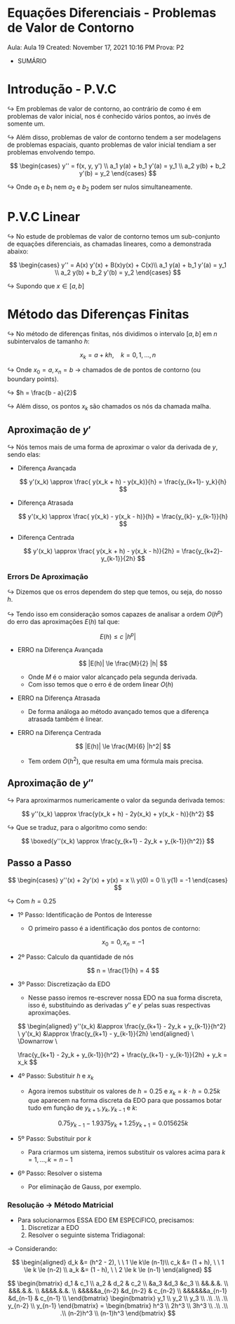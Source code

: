 # Equações Diferenciais - Problemas de Valor de Contorno

Aula: Aula 19
Created: November 17, 2021 10:16 PM
Prova: P2

- SUMÁRIO
    
    

# Introdução - P.V.C

$\hookrightarrow$ Em problemas de valor de contorno, ao contrário de como é em problemas de valor inicial, nos é conhecido vários pontos, ao invés de somente um.

$\hookrightarrow$ Além disso, problemas de valor de contorno tendem a ser modelagens de problemas espaciais, quanto problemas de valor inicial tendiam a ser problemas envolvendo tempo.

$$
\begin{cases}
y'' = f(x, y, y') \\
a_1 y(a) + b_1 y'(a) = y_1 \\ 
a_2 y(b) + b_2 y'(b) = y_2
\end{cases}
$$

$\hookrightarrow$ Onde $a_1$ e $b_1$ nem $a_2$  e $b_2$ podem ser nulos simultaneamente.

# P.V.C Linear

$\hookrightarrow$ No estude de problemas de valor de contorno temos um sub-conjunto de equações diferenciais, as chamadas lineares, como a demonstrada abaixo:

$$
\begin{cases}
y'' = A(x) y'(x) + B(x)y(x) + C(x)\\
a_1 y(a) + b_1 y'(a) = y_1 \\ 
a_2 y(b) + b_2 y'(b) = y_2
\end{cases}
$$

$\hookrightarrow$ Supondo que $x \in [a, b]$

# Método das Diferenças Finitas

$\hookrightarrow$ No método de diferenças finitas, nós dividimos  o intervalo $[a,b]$ em $n$ subintervalos de tamanho $h$:

$$
x_k = a+kh, \ \ \ \  k = 0,1,..., n
$$

$\hookrightarrow$ Onde $x_0 = a, x_n = b$ → chamados de de pontos de contorno (ou boundary points).

$\hookrightarrow$ $h = \frac{b - a}{2}$

$\hookrightarrow$ Além disso, os pontos $x_k$ são chamados os nós da chamada malha.

## Aproximação de $y'$

$\hookrightarrow$ Nós temos mais de uma forma de aproximar o valor da derivada de $y$, sendo elas:

- Diferença Avançada
    
    $$
    y'(x_k) \approx \frac{ y(x_k + h) - y(x_k)}{h} = \frac{y_{k+1}- y_k}{h}
    $$
    

- Diferença Atrasada
    
    $$
    y'(x_k) \approx \frac{ y(x_k) - y(x_k - h)}{h} = \frac{y_{k}- y_{k-1}}{h}
    $$
    

- Diferença Centrada
    
    $$
    y'(x_k) \approx \frac{ y(x_k + h) - y(x_k - h)}{2h} = \frac{y_{k+2}- y_{k-1}}{2h}
    $$
    

### Errors De Aproximação

$\hookrightarrow$ Dizemos que os erros dependem do step que temos, ou seja, do nosso $h$.

$\hookrightarrow$ Tendo isso em consideração somos capazes de analisar a ordem $O(h^p)$ do erro das aproximações $E(h)$ tal que:

$$
E(h) \le c \ | h^p|
$$

- ERRO na Diferença Avançada
    
     
    
    $$
    |E(h)| \le \frac{M}{2} |h|
    $$
    
    - Onde $M$ é o maior valor alcançado pela segunda derivada.
    - Com isso temos que o erro é de ordem linear $O(h)$
- ERRO na Diferença Atrasada
    - De forma análoga ao método avançado temos que a diferença atrasada também é linear.
    
- ERRO na Diferença Centrada
    
    $$
    |E(h)| \le \frac{M}{6} |h^2|
    $$
    
    - Tem ordem $O(h^2)$,  que resulta em uma fórmula mais precisa.

## Aproximação de $y''$

$\hookrightarrow$ Para aproximarmos numericamente o valor da segunda derivada temos:

$$
y''(x_k) \approx \frac{y(x_k + h) - 2y(x_k) + y(x_k - h)}{h^2}
$$

$\hookrightarrow$ Que se traduz, para o algoritmo como sendo:

$$
\boxed{y''(x_k) \approx \frac{y_{k+1} - 2y_k + y_{k-1}}{h^2}}
$$

## Passo a Passo

$$
\begin{cases}
y''(x) + 2y'(x) + y(x) = x \\ 
y(0) = 0 \\ 
y(1) = -1
\end{cases}
$$

$\hookrightarrow$ Com $h = 0.25$

- 1º Passo: Identificação de Pontos de Interesse
    - O primeiro passo é a identificação dos pontos de contorno:
    
    $$
    x_0 = 0, x_n = -1
    $$
    
- 2º Passo:  Calculo da quantidade de nós
    
    $$
    n = \frac{1}{h} = 4
    $$
    
- 3º Passo: Discretização da EDO
    - Nesse passo iremos re-escrever nossa EDO na sua forma discreta, isso é, substituindo as derivadas $y''$  e $y'$ pelas suas respectivas aproximações.
    
    $$
    \begin{aligned}
    y''(x_k) &\approx  \frac{y_{k+1} - 2y_k + y_{k-1}}{h^2} \\ 
    y'(x_k) &\approx \frac{y_{k+1} - y_{k-1}}{2h}
    \end{aligned} \\ \Downarrow  \\ 
    
    \frac{y_{k+1} - 2y_k + y_{k-1}}{h^2} + \frac{y_{k+1} - y_{k-1}}{2h} + y_k = x_k
    $$
    
- 4º Passo: Substituir $h$ e $x_k$
    - Agora iremos substituir os valores de $h = 0.25$ e $x_k = k \cdot h = 0.25k$ que aparecem na forma discreta da EDO para que possamos botar tudo em função de $y_{k+1}, y_k, y_{k-1}$ e $k$:
    
    $$
    0.75 y_{k-1} - 1.9375 y_k + 1.25 y_{k+1} = 0.015625k
    $$
    
- 5º Passo: Substituir por $k$
    - Para criarmos um sistema, iremos substituir os valores acima para $k=1, ..., k = n-1$
- 6º Passo: Resolver o sistema
    - Por eliminação de Gauss, por exemplo.
    

### Resolução → Método Matricial

- Para solucionarmos ESSA EDO EM ESPECíFICO, precisamos:
    1. Discretizar a EDO
    2. Resolver o seguinte sistema Tridiagonal:

→ Considerando:

$$
\begin{aligned}
d_k &= (h^2 - 2), \ \   1 \le k\le (n-1)\\
c_k &= (1 + h),  \ \ 1 \le k \le (n-2) \\ 
a_k &= (1 - h), \ \ 2 \le k \le (n-1)
\end{aligned}
$$

$$
\begin{bmatrix}
d_1 & c_1 \\
a_2 & d_2 & c_2 \\ 
&a_3 &d_3 &c_3 \\ 
&&.&.&. \\ 
&&&.&.&. \\ 
&&&&.&.&. \\
&&&&&a_{n-2} &d_{n-2} & c_{n-2} \\
&&&&&&a_{n-1} &d_{n-1} & c_{n-1} \\
\end{bmatrix} 
\begin{bmatrix}
y_1 \\ 
y_2 \\
y_3 \\ 
.\\
.\\
.\\
y_{n-2} \\ 
y_{n-1}
\end{bmatrix} = 
\begin{bmatrix}
h^3 \\ 2h^3 \\ 3h^3 \\ .\\ .\\ .\\ (n-2)h^3 \\ (n-1)h^3
\end{bmatrix}
$$